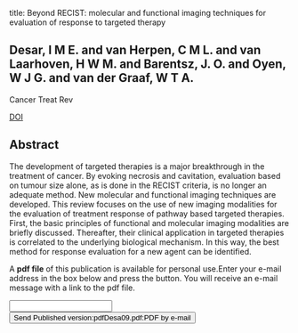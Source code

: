 title: Beyond RECIST: molecular and functional imaging techniques for evaluation of response to targeted therapy

## Desar, I M E. and van Herpen, C M L. and van Laarhoven, H W M. and Barentsz, J. O. and Oyen, W J G. and van der Graaf, W T A.
Cancer Treat Rev

<a href="https://doi.org/10.1016/j.ctrv.2008.12.001">DOI</a>

## Abstract
The development of targeted therapies is a major breakthrough in the treatment of cancer. By evoking necrosis and cavitation, evaluation based on tumour size alone, as is done in the RECIST criteria, is no longer an adequate method. New molecular and functional imaging techniques are developed. This review focuses on the use of new imaging modalities for the evaluation of treatment response of pathway based targeted therapies. First, the basic principles of functional and molecular imaging modalities are briefly discussed. Thereafter, their clinical application in targeted therapies is correlated to the underlying biological mechanism. In this way, the best method for response evaluation for a new agent can be identified.

A <b>pdf file</b> of this publication is available for personal use.Enter your e-mail address in the box below and press the button. You will receive an e-mail message with a link to the pdf file.
<form action="sender.php">  <input type="text" name="email">  <input type="submit" value="Send Published version:pdfDesa09.pdf:PDF by e-mail"></form>